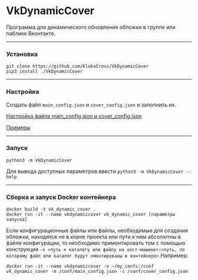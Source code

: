 VkDynamicCover
==============
Программа для динамического обновления обложки в группе или паблике Вконтакте.

***
### Установка
```
git clone https://github.com/KlukaCross/VkDynamicCover
pip3 install ./VkDynamicCover
```

***
### Настройка
Создать файл `main_config.json` и `cover_config.json` и заполнить их. 

[Настройка файла main_config.json и cover_config.json](doc/CONFIG_SETTINGS.md)

[Примеры](examples)

***
### Запуск
```
python3 -m VkDynamicCover
```

Для вывода доступных параметров ввести ```python3 -m VkDynamicCover --help```

***
### Сборка и запуск Docker контейнера
```
docker build -t vk_dynamic_cover .
docker run -it --name vkdynamiccover vk_dynamic_cover [параметры запуска]
```

Если конфигурационные файлы или файлы, необходимые для создания обложки, находятся не в корне проекта или пути к ним абсолютны в файле конфигурации, то необходимо примонтировать том с помощью конструкции `-v <путь к каталогу или файлу на хост-машине>:<путь, по которому файл или каталог будут смонтированы в контейнере>`
Например:
```
docker run -it --name vkdynamiccover -v ~/my_confs:/conf vk_dynamic_cover -m /conf/main_config.json -c /conf/cover_config.json 
```
